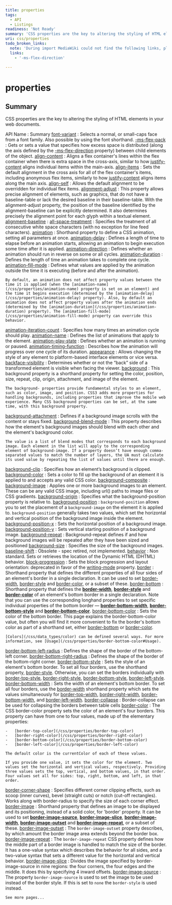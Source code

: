 ```yaml
---
title: properties
tags:
  - API
  - Listings
readiness: 'Not Ready'
summary: 'CSS properties are the key to altering the styling of HTML elements in your web documents.'
uri: css/properties
todo_broken_links:
  note: 'During import MediaWiki could not find the following links, please fix and adjust this list.'
  links:
    - '-ms-flex-direction'

---
```

# properties

## Summary

CSS properties are the key to altering the styling of HTML elements in your web documents.

API Name
:   Summary
[font-variant](/css/fonts/font-variant)
:   Selects a normal, or small-caps face from a font family. Also possible by using the font shorthand.
[-ms-flex-pack](/css/properties/-ms-flex-pack)
:   Gets or sets a value that specifies how excess space is distributed (along the axis defined by the [-ms-flex-direction](/w/index.php?title=-ms-flex-direction&action=edit&redlink=1) property) between child elements of the object.
[align-content](/css/properties/align-content)
:   Aligns a flex container's lines within the flex container when there is extra space in the cross-axis, similar to how [justify-content](/css/properties/justify-content) aligns individual items within the main-axis.
[align-items](/css/properties/align-items)
:   Sets the default alignment in the cross axis for all of the flex container's items, including anonymous flex items, similarly to how [justify-content](/css/properties/justify-content) aligns items along the main axis.
[align-self](/css/properties/align-self)
:   Allows the default alignment to be overridden for individual flex items.
[alignment-adjust](/css/properties/alignment-adjust)
:   This property allows precise alignment of elements, such as graphics, that do not have a baseline-table or lack the desired baseline in their baseline-table. With the alignment-adjust property, the position of the baseline identified by the alignment-baseline can be explicitly determined. It also determines precisely the alignment point for each glyph within a textual element.
[alignment-baseline](/css/properties/alignment-baseline)
:
[all-space-treatment](/css/properties/all-space-treatment)
:   Specifies the treatment of all consecutive white space characters (with no exception for line feed characters).
[animation](/css/properties/animation)
:   Shorthand property to define a CSS animation, setting all parameters at once.
[animation-delay](/css/properties/animation-delay)
:   Defines a length of time to elapse before an animation starts, allowing an animation to begin execution some time after it is applied.
[animation-direction](/css/properties/animation-direction)
:   Defines whether an animation should run in reverse on some or all cycles.
[animation-duration](/css/properties/animation-duration)
:   Defines the length of time an animation takes to complete one cycle.
[animation-fill-mode](/css/properties/animation-fill-mode)
:   Defines what values are applied by the animation outside the time it is executing (before and after the animation).

    By default, an animation does not affect property values between the time it is applied (when the [animation-name](/css/properties/animation-name) property is set on an element) and the time it begins execution (determined by the [animation-delay](/css/properties/animation-delay) property). Also, by default an animation does not affect property values after the animation ends (determined by the [animation-duration](/css/properties/animation-duration) property). The [animation-fill-mode](/css/properties/animation-fill-mode) property can override this behavior.

[animation-iteration-count](/css/properties/animation-iteration-count)
:   Specifies how many times an animation cycle should play.
[animation-name](/css/properties/animation-name)
:   Defines the list of animations that apply to the element.
[animation-play-state](/css/properties/animation-play-state)
:   Defines whether an animation is running or paused.
[animation-timing-function](/css/properties/animation-timing-function)
:   Describes how the animation will progress over one cycle of its duration.
[appearance](/css/properties/appearance)
:   Allows changing the style of any element to platform-based interface elements or vice versa.
[backface-visibility](/css/properties/backface-visibility)
:   Determines whether or not the “back” side of a transformed element is visible when facing the viewer.
[background](/css/properties/background)
:   This background property is a shorthand property for setting the color, position, size, repeat, clip, origin, attachment, and image of the element.

    The background- properties provide fundamental styles to an element, such as color, image, and position. CSS3 adds more properties for handling backgrounds, including properties that improve the mobile web experience. Many CSS background properties can be set, at the same time, with this background property.

[background-attachment](/css/properties/background-attachment)
:   Defines if a background image scrolls with the content or stays fixed.
[background-blend-mode](/css/properties/background-blend-mode)
:   This property describes how the element's background images should blend with each other and the element's background color.

    The value is a list of blend modes that corresponds to each background image. Each element in the list will apply to the corresponding element of background-image. If a property doesn’t have enough comma-separated values to match the number of layers, the UA must calculate its used value by repeating the list of values until there are enough.

[background-clip](/css/properties/background-clip)
:   Specifies how an element’s background is clipped.
[background-color](/css/properties/background-color)
:   Sets a color to fill up the background of an element it is applied to and accepts any valid CSS color.
[background-composite](/css/properties/background-composite)
:
[background-image](/css/properties/background-image)
:   Applies one or more background images to an element. These can be any valid CSS image, including url() paths to image files or CSS gradients.
[background-origin](/css/properties/background-origin)
:   Specifies what the background-position property is relative to.
[background-position](/css/properties/background-position)
:   `background-position` allows you to set the placement of a `background-image` on the element it is applied to. `background-position` generally takes two values, which set the horizontal and vertical position of the background image inside the element.
[background-position-x](/css/properties/background-position-x)
:   Sets the horizontal position of a background image.
[background-position-y](/css/properties/background-position-y)
:   Sets vertical starting position of a background image.
[background-repeat](/css/properties/background-repeat)
:   Background-repeat defines if and how background images will be repeated after they have been sized and positioned
[background-size](/css/properties/background-size)
:   Specifies the size of the background images.
[baseline-shift](/css/properties/baseline-shift)
:   Obsolete - spec retired, not implemented.
[behavior](/css/properties/behavior)
:   Non standard. Sets or retrieves the location of the Dynamic HTML (DHTML) behavior.
[block-progression](/css/properties/block-progression)
:   Sets the block progression and layout orientation: deprecated in favor of the [writing-mode](/css/properties/writing-mode) property.
[border](/css/properties/border)
:   Shorthand property that defines the different properties of all four sides of an element's border in a single declaration. It can be used to set [border-width](/css/properties/border-width), [border-style](/css/properties/border-style) and [border-color](/css/properties/border-color), or a subset of these.
[border-bottom](/css/properties/border-bottom)
:   Shorthand property that defines the [**border-width**](/css/properties/border-width), [**border-style**](/css/properties/border-style) and [**border-color**](/css/properties/border-color) of an element's bottom border in a single declaration. Note that you can use the corresponding longhand properties to set specific individual properties of the bottom border — [**border-bottom-width**](/css/properties/border-bottom-width), [**border-bottom-style**](/css/properties/border-bottom-style) and [**border-bottom-color**](/css/properties/border-bottom-color).
[border-bottom-color](/css/properties/border-bottom-color)
:   Sets the color of the bottom border. This page explains the border-bottom-color value, but often you will find it more convenient to fix the border's bottom color as part of a shorthand set, either [border-bottom](/css/properties/border-bottom) or [border-color](/css/properties/border-color).

    [Colors](/css/data_types/color) can be defined several ways. For more information, see [Usage](/css/properties/border-bottom-color#Usage).

[border-bottom-left-radius](/css/properties/border-bottom-left-radius)
:   Defines the shape of the border of the bottom-left corner.
[border-bottom-right-radius](/css/properties/border-bottom-right-radius)
:   Defines the shape of the border of the bottom-right corner.
[border-bottom-style](/css/properties/border-bottom-style)
:   Sets the style of an element's bottom border. To set all four borders, use the shorthand property, [border-style](/css/properties/border-style). Otherwise, you can set the borders individually with [border-top-style](/css/properties/border-top-style), [border-right-style](/css/properties/border-right-style), [border-bottom-style](/css/properties/border-bottom-style), [border-left-style](/css/properties/border-left-style).
[border-bottom-width](/css/properties/border-bottom-width)
:   Sets the width of an element's bottom border. To set all four borders, use the [border-width](/css/properties/border-width) shorthand property which sets the values simultaneously for [border-top-width](/css/properties/border-top-width), [border-right-width](/css/properties/border-right-width), [border-bottom-width](/css/properties/border-bottom-width), and [border-left-width](/css/properties/border-left-width).
[border-collapse](/css/properties/border-collapse)
:   Border-collapse can be used for collapsing the borders between table cells
[border-color](/css/properties/border-color)
:   The CSS border-color property sets the color of an element's four borders. This property can have from one to four values, made up of the elementary properties:

    -   [border-top-color](/css/properties/border-top-color)
    -   [border-right-color](/css/properties/border-right-color)
    -   [border-bottom-color](/css/properties/border-bottom-color)
    -   [border-left-color](/css/properties/border-left-color)

    The default color is the currentColor of each of these values.

    If you provide one value, it sets the color for the element. Two values set the horizontal and vertical values, respectively. Providing three values sets the top, vertical, and bottom values, in that order. Four values set all for sides: top, right, bottom, and left, in that order.

[border-corner-shape](/css/properties/border-corner-shape)
:   Specifies different corner clipping effects, such as scoop (inner curves), bevel (straight cuts) or notch (cut-off rectangles). Works along with border-radius to specify the size of each corner effect.
[border-image](/css/properties/border-image)
:   Shorthand property that defines an image to be displayed and its positioning, instead of a solid color, for 'border' property. It can be used to set [**border-image-source**](/css/properties/border-image-source), [**border-image-slice**](/css/properties/border-image-slice), [**border-image-width**](/css/properties/border-image-width), [**border-image-outset**](/css/properties/border-image-outset) and [**border-image-repeat**](/css/properties/border-image-repeat), or a subset of these.
[border-image-outset](/css/properties/border-image-outset)
:   The `border-image-outset` property describes, by which amount the border image area extends beyond the border box.
[border-image-repeat](/css/properties/border-image-repeat)
:   The `border-image-repeat` CSS property defines how the middle part of a border image is handled to match the size of the border. It has a one-value syntax which describes the behavior for all sides, and a two-value syntax that sets a different value for the horizontal and vertical behavior.
[border-image-slice](/css/properties/border-image-slice)
:   Divides the image specified by border-image-source in nine regions: the four corners, the four edges and the middle. It does this by specifying 4 inward offsets.
[border-image-source](/css/properties/border-image-source)
:   The property `border-image-source` is used to set the image to be used instead of the border style. If this is set to `none` the `border-style` is used instead.

<!-- -->

    See more pages...

